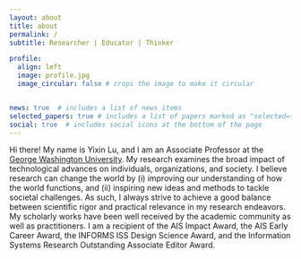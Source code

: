 ```yaml
---
layout: about
title: about
permalink: /
subtitle: Researcher | Educator | Thinker

profile:
  align: left
  image: profile.jpg
  image_circular: false # crops the image to make it circular


news: true  # includes a list of news items
selected_papers: true # includes a list of papers marked as "selected={true}"
social: true  # includes social icons at the bottom of the page
---
```


Hi there! My name is Yixin Lu, and I am an Associate Professor at the [George Washington University](https://www.gwu.edu). My research examines the broad impact of technological advances on individuals, organizations, and society. I believe research can change the world by (i) improving our understanding of how the world functions, and (ii) inspiring new ideas and methods to tackle societal challenges. As such, I always strive to achieve a good balance between scientific rigor and practical relevance in my research endeavors. My scholarly works have been well received by the academic community as well as practitioners. I am a recipient of the AIS Impact Award, the AIS Early Career Award, the INFORMS ISS Design Science Award, and the Information Systems Research Outstanding Associate Editor Award. 
